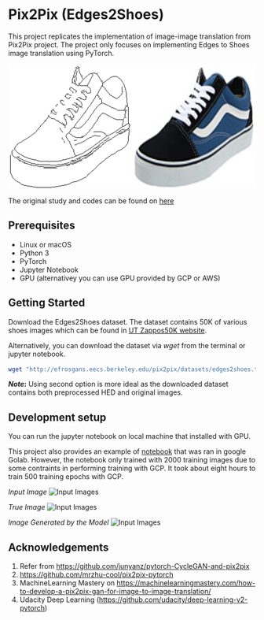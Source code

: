 # Pix2Pix (Edges2Shoes)

This project replicates the implementation of image-image translation from Pix2Pix project. The project only
focuses on implementing Edges to Shoes image translation using PyTorch.

![Edge to Shoes](./img/shoes.jpg)

The original study and codes can be found on <a href="https://github.com/junyanz/pytorch-CycleGAN-and-pix2pix">here</a>

## Prerequisites

- Linux or macOS
- Python 3
- PyTorch
- Jupyter Notebook
- GPU (alternativey you can use GPU provided by GCP or AWS)

## Getting Started

Download the Edges2Shoes dataset. The dataset contains 50K of various shoes images which can be found in [UT Zappos50K website](http://vision.cs.utexas.edu/projects/finegrained/utzap50k/).

Alternatively, you can download the dataset via _wget_ from the terminal or jupyter notebook.

```sh
wget "http://efrosgans.eecs.berkeley.edu/pix2pix/datasets/edges2shoes.tar.gz" -P "DESTINATION_PATH"
```

**_Note_:** Using second option is more ideal as the downloaded dataset contains both preprocessed HED and original images.

## Development setup

You can run the jupyter notebook on local machine that installed with GPU.

This project also provides an example of [notebook](008_Colab_Custom_Dataset_2000Training.ipynb) that was ran in google Golab. However, the notebook only trained with 2000 training images due to some contraints in performing training with GCP. It took about eight hours to train 500 training epochs with GCP.

_Input Image_
![Input Images](https://github.com/NeroJz/pix2pix/img/x.png)

_True Image_
![Input Images](https://github.com/NeroJz/pix2pix/img/y.png)

_Image Generated by the Model_
![Input Images](https://github.com/NeroJz/pix2pix/img/fake.png)

## Acknowledgements

1. Refer from https://github.com/junyanz/pytorch-CycleGAN-and-pix2pix
2. https://github.com/mrzhu-cool/pix2pix-pytorch
3. MachineLearning Mastery on https://machinelearningmastery.com/how-to-develop-a-pix2pix-gan-for-image-to-image-translation/
4. Udacity Deep Learning (https://github.com/udacity/deep-learning-v2-pytorch)
